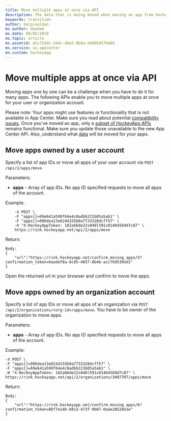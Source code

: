 ```yaml
---
title: Move multiple apps at once via API
description: The data that is being moved when moving an app from HockeyApp to App Center
keywords: transition
author: derpixeldan
ms.author: daadam
ms.date: 09/05/2019
ms.topic: article
ms.assetid: d1c71ddc-c64c-4be5-8b8a-eb095d57be89
ms.service: vs-appcenter
ms.custom: hockeyapp
---
```


# Move multiple apps at once via API

Moving apps one by one can be a challenge when you have to do it for many apps. The following APIs enable you to move multiple apps at once for your user or organization account.

Please note: Your apps might use features or functionality that is not available in App Center. Make sure you read about potential [compatibility issues](~/transition/moving/incompatibilities.md). Once you've moved an app, only a [subset of HockeyApp APIs](~/transition/api.md) remains functional. Make sure you update those unavailable to the new App Center API. Also, understand what [data](~/transition/moving/data.md) will be moved for your apps.

## Move apps owned by a user account
Specify a list of app IDs or move all apps of your user account via `POST /api/2/apps/move`. 

Parameters:

* **apps** - Array of app IDs. No app ID specified requests to move all apps of the account.

Example:
```curl \
    -X POST \
    -F "apps[]=69e641a599f64e4c8adbb221b05a5ab1" \
    -F "apps[]=096dea13e6244155b0a7733328dcff57" \
    -H "X-HockeyAppToken: 182a66de22s040l591s014645b9d7c87" \
    https://rink.hockeyapp.net/api/2/apps/move
```

Return:
```Status: 200
Body:
{
    "url":"https://rink.hockeyapp.net/confirm_moving_apps/5?confirmation_token=beadef8a-6c05-4837-8b4b-acc7b9539ed1"
}
```

Open the returned url in your browser and confirm to move the apps.

## Move apps owned by an organization account
Specify a list of app IDs or move all apps of an organization via `POST /api/2/organizations/<org-id>/apps/move`. You have to be owner of the organization to move apps.

Parameters:

* **apps** - Array of app IDs. No app ID specified requests to move all apps of the account.

Example:
```curl \
-X POST \
-F "apps[]=096dea13e6244155b0a7733328dcff57" \
-F "apps[]=69e641a599f64e4c8adbb221b05a5ab1" \
-H "X-HockeyAppToken: 182a66de22s040l591s014645b9d7c87" \
https://rink.hockeyapp.net/api/2/organizations/3407707/apps/move
```

Return:
```Status: 200
Body:
{
    "url":"https://rink.hockeyapp.net/confirm_moving_apps/6?confirmation_token=8bf7e14b-b813-473f-9b07-0aae28528e1e"
}
```